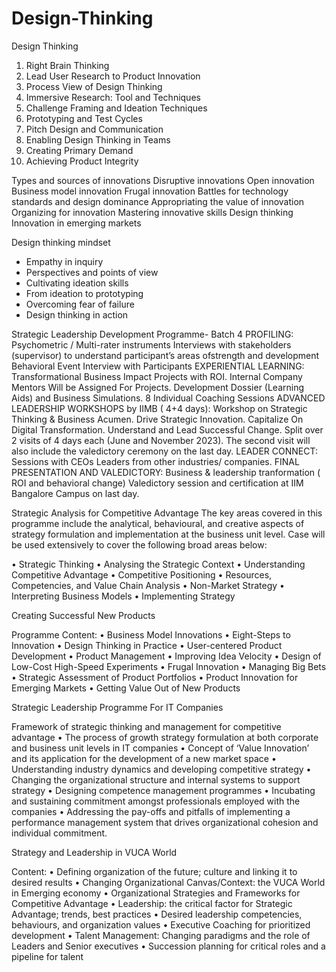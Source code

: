 # Design-Thinking
Design Thinking 

1. Right Brain Thinking
2. Lead User Research to Product Innovation
3. Process View of Design Thinking
4. Immersive Research: Tool and Techniques
5. Challenge Framing and Ideation Techniques
6. Prototyping and Test Cycles
7. Pitch Design and Communication
8. Enabling Design Thinking in Teams
9. Creating Primary Demand
10. Achieving Product Integrity

Types and sources of innovations
Disruptive innovations
Open innovation
Business model innovation
Frugal innovation
Battles for technology standards and design dominance
Appropriating the value of innovation
Organizing for innovation
Mastering innovative skills
Design thinking
Innovation in emerging markets

Design thinking mindset
- Empathy in inquiry
- Perspectives and points of view
- Cultivating ideation skills
- From ideation to prototyping
- Overcoming fear of failure
- Design thinking in action

Strategic Leadership Development Programme- Batch 4
PROFILING: 
Psychometric / Multi-rater instruments
Interviews with stakeholders (supervisor) to understand  participant’s areas ofstrength and development
Behavioral Event Interview with Participants
EXPERIENTIAL LEARNING: 
Transformational Business Impact Projects with ROI. 
Internal Company Mentors Will be Assigned For Projects.
Development Dossier (Learning Aids) and Business Simulations.
8 Individual Coaching Sessions
ADVANCED LEADERSHIP WORKSHOPS by IIMB ( 4+4 days):
​Workshop on Strategic Thinking & Business Acumen.
Drive Strategic Innovation. 
Capitalize On Digital Transformation.
Understand and Lead Successful Change. 
Split over 2 visits of 4 days each (June and November 2023). The second visit will also include the valedictory ceremony on the last day.
LEADER CONNECT: 
Sessions with CEOs Leaders from other industries/ companies.
FINAL PRESENTATION AND VALEDICTORY:
Business & leadership tranformation ( ROI and behavioral change)
Valedictory session and certification at IIM Bangalore Campus on last day.

Strategic Analysis for Competitive Advantage
The key areas covered in this programme include the analytical, behavioural, and creative aspects of strategy formulation and implementation at the business unit level. Case will be used extensively to cover the following broad areas below:

• Strategic Thinking
• Analysing the Strategic Context
• Understanding Competitive Advantage
• Competitive Positioning
• Resources, Competencies, and Value Chain Analysis
• Non-Market Strategy
• Interpreting Business Models
• Implementing Strategy



Creating Successful New Products

Programme Content:
• Business Model Innovations
• Eight-Steps to Innovation
• Design Thinking in Practice
• User-centered Product Development
• Product Management
• Improving Idea Velocity
• Design of Low-Cost High-Speed Experiments
• Frugal Innovation
• Managing Big Bets
• Strategic Assessment of Product Portfolios
• Product Innovation for Emerging Markets
• Getting Value Out of New Products

Strategic Leadership Programme For IT Companies 

Framework of strategic thinking and management for competitive advantage
• The process of growth strategy formulation at both corporate and business unit levels in IT companies
• Concept of ‘Value Innovation’ and its application for the development of a new market space
• Understanding industry dynamics and developing competitive strategy
• Changing the organizational structure and internal systems to support strategy
• Designing competence management programmes
• Incubating and sustaining commitment amongst professionals employed with the companies
• Addressing the pay-offs and pitfalls of implementing a performance management system that drives organizational cohesion and individual commitment.

Strategy and Leadership in VUCA World


Content:
• Defining organization of the future; culture and linking it to desired results
• Changing Organizational Canvas/Context: the VUCA World in Emerging economy
• Organizational Strategies and Frameworks for Competitive Advantage
• Leadership: the critical factor for Strategic Advantage; trends, best practices
• Desired leadership competencies, behaviours, and organization values
• Executive Coaching for prioritized development
• Talent Management: Changing paradigms and the role of Leaders and Senior executives
• Succession planning for critical roles and a pipeline for talent
